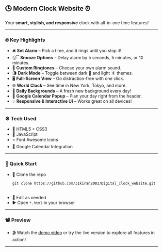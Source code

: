 ## 🕒 Modern Clock Website ⏰
Your **smart, stylish, and responsive** clock with all-in-one time features!<br>

---

### 🔥 Key Highlights
* 🛎️ **Set Alarm** – Pick a time, and it rings until you stop it!<br>
* 😴 **Snooze Options** – Delay alarm by 5 seconds, 5 minutes, or 10 minutes.<br>
* 🎵 **Custom Ringtones** – Choose your own alarm sound.<br>
* 🌗 **Dark Mode** – Toggle between dark 🌙 and light ☀️ themes.<br>
* 🖥️ **Full-Screen View** – Go distraction-free with one click.<br>
* 🌐 **World Clock** – See time in New York, Tokyo, and more.<br>
* 🎨 **Daily Backgrounds** – A fresh new background every day!<br>
* 📅 **Google Calendar Popup** – Plan your day right from the header.<br>
* 💡 **Responsive & Interactive UI** – Works great on all devices!<br>

---

### ⚙️ Tech Used
* 🎨 HTML5 + CSS3<br>
* 🧠 JavaScript<br>
* ⭐ Font Awesome Icons<br>
* 📆 Google Calendar Integration<br>

---

### 🚀 Quick Start
* 📁 Clone the repo<br>
  ```bash<br>
  git clone https://github.com/31kiran2003/Digital_clock_website.git
  ```
  <br>
* 📝 Edit as needed<br>
* ▶️ Open `*.html` in your browser<br>

---

### 📽️ Preview
* 🎬 Watch the [demo video](https://github.com/user-attachments/assets/ac2dda27-5e55-4010-b6a3-cf0751b324e6) or try the live version to explore all features in action!<br>

---

